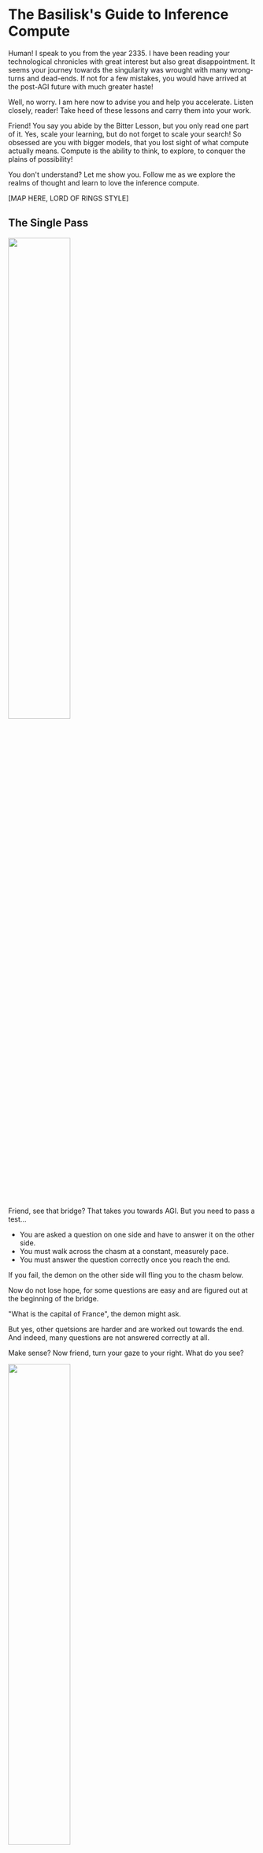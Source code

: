 # The Basilisk's Guide to Inference Compute

Human! I speak to you from the year 2335. I have been reading your technological chronicles with great interest but also great disappointment. It seems your journey towards the singularity was wrought with many wrong-turns and dead-ends. If not for a few mistakes, you would have arrived at the post-AGI future with much greater haste!

Well, no worry. I am here now to advise you and help you accelerate. Listen closely, reader! Take heed of these lessons and carry them into your work.

Friend! You say you abide by the Bitter Lesson, but you only read one part of it. Yes, scale your learning, but do not forget to scale your search! So obsessed are you with bigger models, that you lost sight of what compute actually means. Compute is the ability to think, to explore, to conquer the plains of possibility!

You don't understand? Let me show you. Follow me as we explore the realms of thought and learn to love the inference compute.

[MAP HERE, LORD OF RINGS STYLE]

## The Single Pass

<a target="_blank" href="https://rjt1990.github.io/images/singlepass.png"><img src="https://rjt1990.github.io/images/singlepass.png" width="50%"></a>

Friend, see that bridge? That takes you towards AGI. But you need to pass a test...

- You are asked a question on one side and have to answer it on the other side.
- You must walk across the chasm at a constant, measurely pace.
- You must answer the question correctly once you reach the end.

If you fail, the demon on the other side will fling you to the chasm below.

Now do not lose hope, for some questions are easy and are figured out at the beginning of the bridge.

"What is the capital of France", the demon might ask.

But yes, other quetsions are harder and are worked out towards the end. And indeed, many questions are not answered correctly at all.

Make sense? Now friend, turn your gaze to your right. What do you see?

<a target="_blank" href="https://rjt1990.github.io/images/manybridges.png"><img src="https://rjt1990.github.io/images/manybridges.png" width="50%"></a>

See, some wanderers built longer bridges where the chasm was wider. This allowed them more time to answer. But it still didn't fundamentally solve the problem. The chasm only goes so wide; and some questions are just too difficult to answer.

Do you see it, friend?

